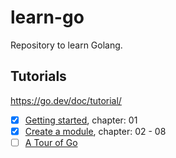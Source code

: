 # learn-go

Repository to learn Golang.

## Tutorials

https://go.dev/doc/tutorial/

- [x] [Getting started](https://go.dev/doc/tutorial/getting-started.html), chapter: 01
- [x] [Create a module](https://go.dev/doc/tutorial/create-module.html), chapter: 02 - 08
- [ ] [A Tour of Go](https://go.dev/tour/)
